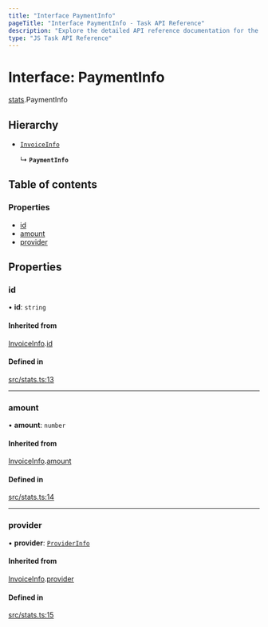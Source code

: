 ```yaml
---
title: "Interface PaymentInfo"
pageTitle: "Interface PaymentInfo - Task API Reference"
description: "Explore the detailed API reference documentation for the Interface PaymentInfo within the Task API SDK for the Golem Network."
type: "JS Task API Reference"
---
```

# Interface: PaymentInfo

[stats](../modules/stats).PaymentInfo

## Hierarchy

- [`InvoiceInfo`](stats.InvoiceInfo)

  ↳ **`PaymentInfo`**

## Table of contents

### Properties

- [id](stats.PaymentInfo#id)
- [amount](stats.PaymentInfo#amount)
- [provider](stats.PaymentInfo#provider)

## Properties

### id

• **id**: `string`

#### Inherited from

[InvoiceInfo](stats.InvoiceInfo).[id](stats.InvoiceInfo#id)

#### Defined in

[src/stats.ts:13](https://github.com/golemfactory/golem-sdk-task-executor/blob/f6ae452/src/stats.ts#L13)

___

### amount

• **amount**: `number`

#### Inherited from

[InvoiceInfo](stats.InvoiceInfo).[amount](stats.InvoiceInfo#amount)

#### Defined in

[src/stats.ts:14](https://github.com/golemfactory/golem-sdk-task-executor/blob/f6ae452/src/stats.ts#L14)

___

### provider

• **provider**: [`ProviderInfo`](task.ProviderInfo)

#### Inherited from

[InvoiceInfo](stats.InvoiceInfo).[provider](stats.InvoiceInfo#provider)

#### Defined in

[src/stats.ts:15](https://github.com/golemfactory/golem-sdk-task-executor/blob/f6ae452/src/stats.ts#L15)
